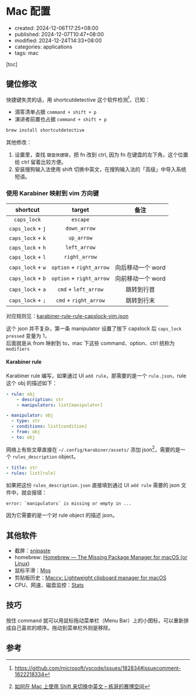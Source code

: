 # Mac 配置

-   created: 2024-12-06T17:25+08:00
-   published: 2024-12-07T10:47+08:00
-   modified: 2024-12-24T14:33+08:00
-   categories: applications
-   tags: mac

[toc]

## 键位修改

快捷键失灵的话，用 shortcutdetective 这个软件检测[^1]，已知：

-   滴答清单占据 `command + shift + p`
-   演讲者前置也占据 `command + shift + p`

```bash
brew install shortcutdetective
```

其他修改：

1. 设置里，查找 `键盘快捷键`，把 fn 改到 ctrl, 因为 fn 在键盘的左下角，这个位置给 ctrl 留着比较方便。
2. 安装搜狗输入法使用 shift 切换中英文，在搜狗输入法的「高级」中导入系统短语。

### 使用 Karabiner 映射到 vim 方向键

|     shortcut      |          target          |       备注        |
| :---------------: | :----------------------: | :---------------: |
|    `caps_lock`    |         `escape`         |                   |
| `caps_lock` + `j` |       `down_arrow`       |                   |
| `caps_lock` + `k` |        `up_arrow`        |                   |
| `caps_lock` + `h` |       `left_arrow`       |                   |
| `caps_lock` + `l` |      `right_arrow`       |                   |
| `caps_lock` + `w` | `option` + `right_arrow` | 向后移动一个 word |
| `caps_lock` + `b` | `option` + `right_arrow` | 向前移动一个 word |
| `caps_lock` + `a` |   `cmd` + `left_arrow`   |    跳转到行首     |
| `caps_lock` + `;` |  `cmd` + `right_arrow`   |    跳转到行末     |

对应规则见：<a href="./karabiner-rule-capslock-vim.json" target="_blank">karabiner-rule-rule-capslock-vim.json</a>

这个 json 并不复杂，第一条 manipulator 设置了按下 capslock 后 `caps_lock pressed` 变量为 1，  
后面就是从 from 映射到 to，mac 下这些 command、option、ctrl 统称为 `modifiers`

#### Karabiner rule

Karabiner rule 编写，如果通过 UI `add rule`，那需要的是一个 `rule.json`，rule 这个 obj 的描述如下：

```yaml
- rule: obj
    - description: str
    - manipulators: list[manipulator]

- manipulator: obj
  - type: str
  - conditions: list[condition]
  - from: obj
  - to: obj
```

网络上有些文章直接在 `~/.config/karabiner/assets/` 添加 json[^2]，需要的是一个 `rules_description` object。

```yaml
- title: str
- rules: list[rule]
```

如果把这份 `rules_description.json` 直接填到通过 UI `add rule` 需要的 json 文件中，就会报错：

```
error: `manipulators` is missing or empty in ...
```

因为它需要的是一个对 rule object 的描述 json。

## 其他软件

-   截屏：[snipaste](https://www.snipaste.com/)
-   homebrew: [Homebrew — The Missing Package Manager for macOS \(or Linux\)](https://brew.sh/)
-   鼠标平滑：[Mos](https://github.com/Caldis/Mos)
-   剪贴板历史：[Maccy: Lightweight clipboard manager for macOS](https://github.com/p0deje/Maccy)
-   CPU、网速、磁盘监控：[Stats](https://github.com/exelban/stats)

## 技巧

按住 command 就可以用鼠标拖动菜单栏（Menu Bar）上的小图标，可以重新排成自己喜欢的顺序。拖动到菜单栏外则是移除。

## 参考

[^1]: https://github.com/microsoft/vscode/issues/182834#issuecomment-1822218334
[^2]: [如何在 Mac 上使用 Shift 来切换中英文 – 栋哥的赛博空间](https://liuyandong.com/archives/9740)
